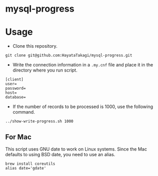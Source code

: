 # mysql-progress

# Usage
- Clone this repository.
```
git clone git@github.com:HayataTakagi/mysql-progress.git
```

- Write the connection information in a `.my.cnf` file and place it in the directory where you run script.
```
[client]
user=
password=
host=
database=
```


- If the number of records to be processed is 1000, use the following command.

```
../show-write-progress.sh 1000
```

## For Mac
This script uses GNU date to work on Linux systems.
Since the Mac defaults to using BSD date, you need to use an alias.

```
brew install coreutils
alias date='gdate'
```

